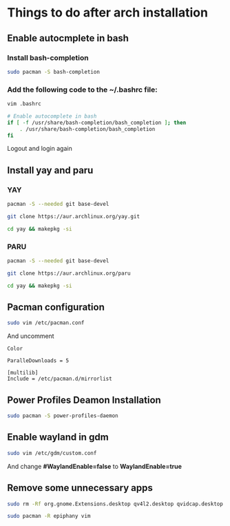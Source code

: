 # Things to do after arch installation

## Enable autocmplete in bash

### Install bash-completion

```bash
sudo pacman -S bash-completion
```
### Add the following code to the ~/.bashrc file:

```bash
vim .bashrc
```

```bash
# Enable autocomplete in bash
if [ -f /usr/share/bash-completion/bash_completion ]; then
    . /usr/share/bash-completion/bash_completion
fi
```
Logout and login again

## Install yay and paru

### YAY
```bash
pacman -S --needed git base-devel
```
```bash
git clone https://aur.archlinux.org/yay.git
```
```bash
cd yay && makepkg -si
```
### PARU
```bash
pacman -S --needed git base-devel
```
```bash
git clone https://aur.archlinux.org/paru
```
```bash
cd yay && makepkg -si
```
## Pacman configuration
```bash
sudo vim /etc/pacman.conf
```
And uncomment
```
Color
```
```
ParalleDownloads = 5
```
```
[multilib]
Include = /etc/pacman.d/mirrorlist
```
## Power Profiles Deamon Installation 
```bash
sudo pacman -S power-profiles-daemon
```
## Enable wayland in gdm
```bash
sudo vim /etc/gdm/custom.conf
```
And change **#WaylandEnable=false** to **WaylandEnable=true**
## Remove some unnecessary apps
```bash
sudo rm -Rf org.gnome.Extensions.desktop qv4l2.desktop qvidcap.desktop bvnc.desktop bssh.desktop avahi-discover.desktop
```
```bash
sudo pacman -R epiphany vim
```


